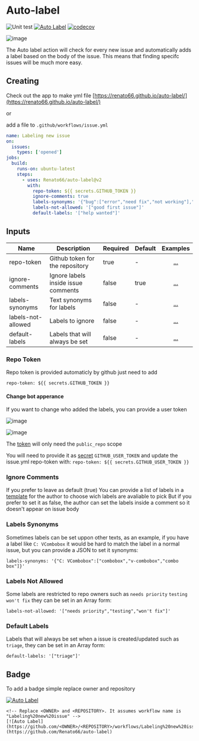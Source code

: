 # Auto-label

![Unit test](https://github.com/Renato66/auto-label/workflows/Unit%20test/badge.svg)
[![Auto Label](https://github.com/Renato66/auto-label/workflows/Labeling%20new%20issue/badge.svg)](https://github.com/Renato66/auto-label)
[![codecov](https://codecov.io/gh/Renato66/auto-label/branch/master/graph/badge.svg)](https://codecov.io/gh/Renato66/auto-label)

![image](https://user-images.githubusercontent.com/9284273/79672530-57c1db80-81a9-11ea-900c-3b4f73984e0a.png)

The Auto label action will check for every new issue and automatically adds a label based on the body of the issue. This means that finding specifc issues will be much more easy.

## Creating

Check out the app to make yml file
[https://renato66.github.io/auto-label/](https://renato66.github.io/auto-label/)

or

add a file to `.github/workflows/issue.yml`

```yml
name: Labeling new issue
on:
  issues:
    types: ['opened']
jobs:
  build:
    runs-on: ubuntu-latest
    steps:
      - uses: Renato66/auto-label@v2
        with:
          repo-token: ${{ secrets.GITHUB_TOKEN }}
          ignore-comments: true
          labels-synonyms: '{"bug":["error","need fix","not working"],"enhancement":["upgrade"],"question":["help"]}'
          labels-not-allowed: '["good first issue"]'
          default-labels: '["help wanted"]'
```

## Inputs

| Name               | Description                         | Required | Default |          Examples          |
| ------------------ | ----------------------------------- | -------- | ------- | :------------------------: |
| repo-token         | Github token for the repository     | true     | -       |     [...](#repo-token)     |
| ignore-comments    | Ignore labels inside issue comments | false    | true    |  [...](#ignore-comments)   |
| labels-synonyms    | Text synonyms for labels            | false    | -       |  [...](#labels-synonyms)   |
| labels-not-allowed | Labels to ignore                    | false    | -       | [...](#labels-not-allowed) |
| default-labels     | Labels that will always be set      | false    | -       |   [...](#default-labels)   |

### Repo Token

Repo token is provided automaticly by github just need to add

```
repo-token: ${{ secrets.GITHUB_TOKEN }}
```

#### Change bot apperance

If you want to change who added the labels, you can provide a user token

![image](https://user-images.githubusercontent.com/9284273/79672221-678bf080-81a6-11ea-908e-fb875772121a.png)

![image](https://user-images.githubusercontent.com/9284273/79672289-e123de80-81a6-11ea-9faa-237adc0873f0.png)

The [token](https://help.github.com/en/github/authenticating-to-github/creating-a-personal-access-token-for-the-command-line) will only need the `public_repo` scope

You will need to provide it as [secret](https://help.github.com/en/actions/configuring-and-managing-workflows/creating-and-storing-encrypted-secrets) `GITHUB_USER_TOKEN`
and update the issue.yml repo-token with:
`repo-token: ${{ secrets.GITHUB_USER_TOKEN }}`

### Ignore Comments

If you prefer to leave as default (true) You can provide a list of labels in a [template](https://help.github.com/en/github/building-a-strong-community/configuring-issue-templates-for-your-repository#configuring-the-template-chooser) for the author to choose wich labels are avaliable to pick
But if you prefer to set it as false, the author can set the labels inside a comment so it doesn't appear on issue body

### Labels Synonyms

Sometimes labels can be set uppon other texts, as an example, if you have a label like `C: VCombobox` it would be hard to match the label in a normal issue, but you can provide a JSON to set it synonyms:

```
labels-synonyms: '{"C: VCombobox":["combobox","v-combobox","combo box"]}'
```

### Labels Not Allowed

Some labels are restricted to repo owners such as `needs priority` `testing` `won't fix` they can be set in an Array form:

```
labels-not-allowed: '["needs priority","testing","won't fix"]'
```

### Default Labels

Labels that will always be set when a issue is created/updated such as `triage`, they can be set in an Array form:

```
default-labels: '["triage"]'
```

## Badge

To add a badge simple replace owner and repository

<!-- Replace <OWNER> and <REPOSITORY>. It assumes workflow name is "Labeling%20new%20issue" -->

[![Auto Label](https://github.com/Renato66/auto-label/workflows/Labeling%20new%20issue/badge.svg)](https://github.com/Renato66/auto-label)

```
<!-- Replace <OWNER> and <REPOSITORY>. It assumes workflow name is "Labeling%20new%20issue" -->
[![Auto Label](https://github.com/<OWNER>/<REPOSITORY>/workflows/Labeling%20new%20issue/badge.svg)](https://github.com/Renato66/auto-label)
```
